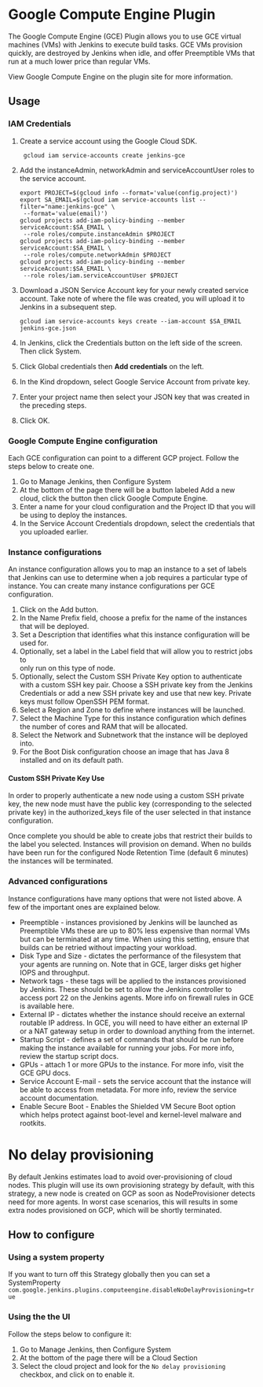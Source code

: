 <!--
 Copyright 2020 Google LLC

 Licensed under the Apache License, Version 2.0 (the "License"); you may not use this
file except in
 compliance with the License. You may obtain a copy of the License at

        https://www.apache.org/licenses/LICENSE-2.0

 Unless required by applicable law or agreed to in writing, software distributed under
the License is distributed on an "AS IS" BASIS, WITHOUT WARRANTIES OR CONDITIONS OF ANY 
KIND, either express or implied. See the License for the specific language governing 
permissions and limitations under the License.
-->
# Google Compute Engine Plugin
The Google Compute Engine (GCE) Plugin allows you to use GCE virtual machines (VMs) with Jenkins to execute build tasks. GCE VMs provision quickly, are destroyed by Jenkins when idle, and offer Preemptible VMs that run at a much lower price than regular VMs.


View Google Compute Engine on the plugin site for more information.

## Usage
### IAM Credentials
1. Create a service account using the Google Cloud SDK.

   ```
    gcloud iam service-accounts create jenkins-gce
   ```

2. Add the instanceAdmin, networkAdmin and serviceAccountUser roles to the service account.

   ```
   export PROJECT=$(gcloud info --format='value(config.project)') 
   export SA_EMAIL=$(gcloud iam service-accounts list --filter="name:jenkins-gce" \
    --format='value(email)') 
   gcloud projects add-iam-policy-binding --member serviceAccount:$SA_EMAIL \
    --role roles/compute.instanceAdmin $PROJECT
   gcloud projects add-iam-policy-binding --member serviceAccount:$SA_EMAIL \
    --role roles/compute.networkAdmin $PROJECT
   gcloud projects add-iam-policy-binding --member serviceAccount:$SA_EMAIL \
    --role roles/iam.serviceAccountUser $PROJECT
   ```

3. Download a JSON Service Account key for your newly created service account. Take note
   of where the file was created, you will upload it to Jenkins in a subsequent step.

   ```
   gcloud iam service-accounts keys create --iam-account $SA_EMAIL jenkins-gce.json
   ```
4. In Jenkins, click the Credentials button on the left side of the screen. Then click 
   System.
5. Click Global credentials then **Add credentials** on the left.
6. In the Kind dropdown, select Google Service Account from private key.
7. Enter your project name then select your JSON key that was created in the preceding
   steps.
8. Click OK.

### Google Compute Engine configuration
Each GCE configuration can point to a different GCP project. Follow the steps below to create one.

 1. Go to Manage Jenkins, then Configure System
 2. At the bottom of the page there will be a button labeled Add a new cloud, click the 
    button then click Google Compute Engine.
 3. Enter a name for your cloud configuration and the Project ID that you will be using
    to deploy the instances.
 4. In the Service Account Credentials dropdown, select the credentials that you uploaded
    earlier.

### Instance configurations
An instance configuration allows you to map an instance to a set of labels that Jenkins
 can use to determine when a job requires a particular type of instance. You can create 
 many instance configurations per GCE configuration.

1. Click on the Add button.
2. In the Name Prefix field, choose a prefix for the name of the instances that will be
   deployed.
3. Set a Description that identifies what this instance configuration will be used for.
4. Optionally, set a label in the Label field that will allow you to restrict jobs to  
   only run on this type of node.
5. Optionally, select the Custom SSH Private Key option to authenticate with a custom
   SSH key pair. Choose a SSH private key from the Jenkins Credentials or add a new
   SSH private key and use that new key. Private keys must follow OpenSSH PEM format.
6. Select a Region and Zone to define where instances will be launched.
7. Select the Machine Type for this instance configuration which defines the number of 
   cores and RAM that will be allocated.
8. Select the Network and Subnetwork that the instance will be deployed into.
9. For the Boot Disk configuration choose an image that has Java 8 installed and on its 
    default path.
    
#### Custom SSH Private Key Use
In order to properly authenticate a new node using a custom SSH private key, the new
node must have the public key (corresponding to the selected private key) in the
authorized_keys file of the user selected in that instance configuration.

Once complete you should be able to create jobs that restrict their builds to the label
 you selected. Instances will provision on demand. When no builds have been run for the
  configured Node Retention Time (default 6 minutes) the instances will be terminated.

### Advanced configurations
Instance configurations have many options that were not listed above. A few of the
 important ones are explained below.

* Preemptible - instances provisioned by Jenkins will be launched as Preemptible VMs
  these are up to 80% less expensive than normal VMs but can be terminated at any time.
  When using this setting, ensure that builds can be retried without impacting your
  workload.
* Disk Type and Size - dictates the performance of the filesystem that your agents are
 running on. Note that in GCE, larger disks get higher IOPS and throughput.
* Network tags - these tags will be applied to the instances provisioned by Jenkins.
 These should be set to allow the Jenkins controller to access port 22 on the Jenkins agents.
  More info on firewall rules in GCE is available here.
* External IP - dictates whether the instance should receive an external routable IP
  address. In GCE, you will need to have either an external IP or a NAT gateway setup in 
  order to download anything from the internet.
* Startup Script - defines a set of commands that should be run before making the
 instance available for running your jobs. For more info, review the startup script docs.
* GPUs - attach 1 or more GPUs to the instance. For more info, visit the GCE GPU docs.
* Service Account E-mail - sets the service account that the instance will be able to
  access from metadata. For more info, review the service account documentation.
* Enable Secure Boot - Enables the Shielded VM Secure Boot option which helps protect against boot-level and kernel-level malware and rootkits.


# No delay provisioning

By default Jenkins estimates load to avoid over-provisioning of cloud nodes.
This plugin will use its own provisioning strategy by default, with this strategy, a new node is created on GCP as soon as NodeProvisioner detects need for more agents.
In worst case scenarios, this will results in some extra nodes provisioned on GCP, which will be shortly terminated.

## How to configure

### Using a system property

If you want to turn off this Strategy globally then you can set a SystemProperty `com.google.jenkins.plugins.computeengine.disableNoDelayProvisioning=true`

### Using the the UI

Follow the steps below to configure it:

 1. Go to Manage Jenkins, then Configure System
 2. At the bottom of the page there will be a Cloud Section
 3. Select the cloud project and look for the `No delay provisioning` checkbox, and click on to enable it. 
